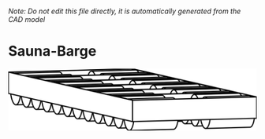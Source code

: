 ###### Note: Do not edit this file directly, it is automatically generated from the CAD model

# Sauna-Barge

![](/project.svg)



 

